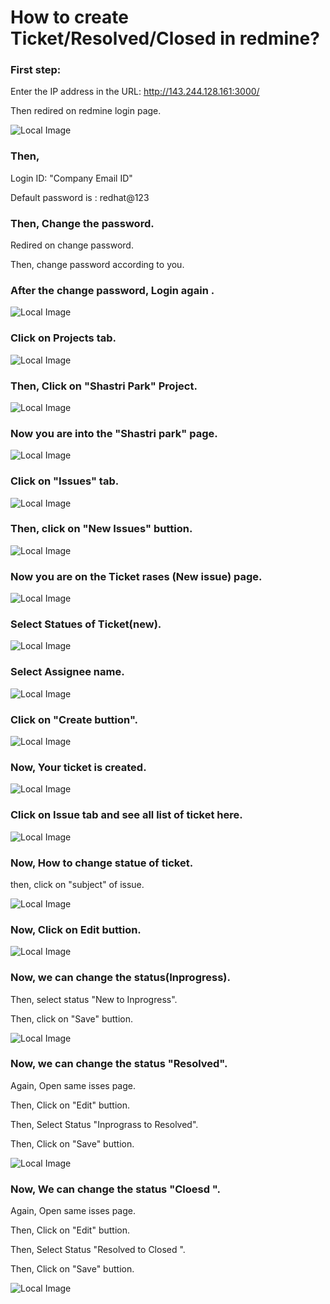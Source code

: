 # How to create Ticket/Resolved/Closed in redmine?  
 

### First step:

Enter the IP address in the URL: http://143.244.128.161:3000/

Then redired on redmine login page.

![Local Image](1.login_page.png)

### Then,
Login ID: "Company Email ID" 

Default password is : redhat@123

### Then, Change the password.
Redired on change password.

Then, change password according to you.


### After the change password, Login again .
 ![Local Image](22.New_login_New.png)

### Click on Projects tab.
 ![Local Image](2.select_project.png)


### Then, Click on "Shastri Park" Project.

![Local Image](3.select_Shastri_park.png)

### Now you are into the "Shastri park" page.

![Local Image](4.re-direct_on_page.png)

### Click on "Issues" tab.

![Local Image](5.click_on_issue_tab.png)

### Then, click on "New Issues" buttion.

![Local Image](6.click_on_New_issue.png)

### Now you are on the Ticket rases (New issue) page.

![Local Image](7.create.png)

### Select Statues of Ticket(new).

![Local Image](8.%20New_issues_page.png)

###  Select Assignee name.

![Local Image](9.demo.png)

### Click on "Create buttion".

![Local Image](10.click_on_create.png)

### Now, Your ticket is created.

![Local Image](11.New_issue_create.png)

### Click on Issue tab and see all list of ticket here.

![Local Image](12.all_issues_.png)

### Now, How to change statue of ticket.
then, click on "subject" of issue.

![Local Image](13.click_on_subject_of_issue.png)

### Now, Click on Edit buttion.

![Local Image](14.click_on_edit_.png)

### Now, we can change the status(Inprogress).
Then, select status "New to Inprogress".

Then, click on "Save" buttion.

![Local Image](15.inprogress.png)

### Now, we can change the status "Resolved".
Again, Open same isses page.

Then, Click on "Edit" buttion.

Then, Select Status "Inprograss to Resolved".

Then, Click on "Save" buttion.

![Local Image](16.resolved.png)


### Now, We can change the status "Cloesd ".
Again, Open same isses page.

Then, Click on "Edit" buttion.

Then, Select Status "Resolved to Closed ".

Then, Click on "Save" buttion.

![Local Image](17.Closed.png)


 

